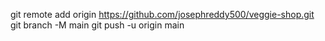 git remote add origin https://github.com/josephreddy500/veggie-shop.git
git branch -M main
git push -u origin main
